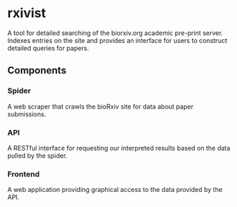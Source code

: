 # rxivist

A tool for detailed searching of the biorxiv.org academic pre-print server. Indexes entries on the site and provides an interface for users to construct detailed queries for papers.

## Components

### Spider
A web scraper that crawls the bioRxiv site for data about paper submissions.

### API
A RESTful interface for requesting our interpreted results based on the data pulled by the spider.

### Frontend
A web application providing graphical access to the data provided by the API.